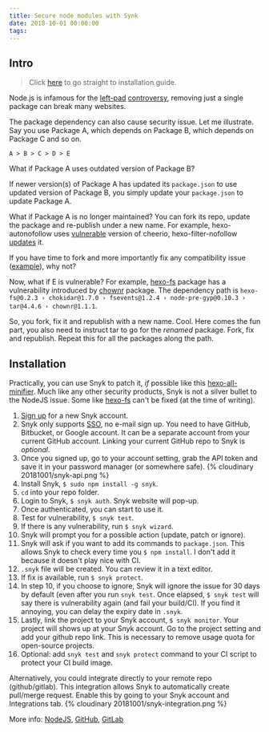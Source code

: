 ```yaml
---
title: Secure node modules with Synk
date: 2018-10-01 00:00:00
tags:
---
```

## Intro
> Click [here](#installation) to go straight to installation guide.

Node.js is infamous for the [left-pad](https://medium.com/commitlog/the-internet-is-at-the-mercy-of-a-handful-of-people-73fac4bc5068) [controversy](https://blog.npmjs.org/post/141577284765/kik-left-pad-and-npm), removing just a single package can break many websites. 

The package dependency can also cause security issue. Let me illustrate.
Say you use Package A, which depends on Package B, which depends on Package C and so on.
```
A > B > C > D > E
```
What if Package A uses outdated version of Package B?

If newer version(s) of Package A has updated its `package.json` to use updated version of Package B, you simply update your `package.json` to update Package A.

What if Package A is no longer maintained? You can fork its repo, update the package and re-publish under a new name. For example, hexo-autonofollow uses [vulnerable](https://snyk.io/test/npm/hexo-autonofollow) version of cheerio, hexo-filter-nofollow [updates](https://github.com/SukkaW/hexo-filter-nofollow/commit/ff122123f08d1765ab3272303914d8a29e0bcd7f) it.

If you have time to fork and more importantly fix any compatibility issue ([example](https://github.com/mamboer/hexo-filter-cleanup/commit/8d9f2da8276652ef270e943dbf9dcb648e14ed55)), why not?

Now, what if E is vulnerable? For example, [hexo-fs](https://snyk.io/test/npm/hexo-fs) package has a vulnerability introduced by [chownr](https://snyk.io/vuln/npm:chownr:20180731) package. The dependency path is `hexo-fs@0.2.3 › chokidar@1.7.0 › fsevents@1.2.4 › node-pre-gyp@0.10.3 › tar@4.4.6 › chownr@1.1.1`.

So, you fork, fix it and republish with a new name. Cool. Here comes the fun part, you also need to instruct tar to go for the *renamed* package. Fork, fix and republish. Repeat this for all the packages along the path.

## Installation
Practically, you can use Snyk to patch it, *if* possible like this [hexo-all-minifier](https://snyk.io/test/npm/hexo-all-minifier). Much like any other security products, Snyk is not a silver bullet to the NodeJS issue. Some like [hexo-fs](https://snyk.io/test/npm/hexo-fs) can't be fixed (at the time of writing).

1. [Sign up](https://app.snyk.io/signup) for a new Snyk account.
2. Snyk only supports [SSO](https://en.wikipedia.org/wiki/Single_sign-on), no e-mail sign up. You need to have GitHub, Bitbucket, or Google account. It can be a separate account from your current GitHub account. Linking your current GitHub repo to Snyk is *optional*. 
3. Once you signed up, go to your account setting, grab the API token and save it in your password manager (or somewhere safe).
{% cloudinary 20181001/snyk-api.png %}
4. Install Snyk, `$ sudo npm install -g snyk`.
5. `cd` into your repo folder.
6. Login to Snyk, `$ snyk auth`. Snyk website will pop-up.
7. Once authenticated, you can start to use it.
8. Test for vulnerability, `$ snyk test`.
9. If there is any vulnerability, run `$ snyk wizard`.
10. Snyk will prompt you for a possible action (update, patch or ignore).
11. Snyk will ask if you want to add its commands to `package.json`. This allows Snyk to check every time you `$ npm install`. I don't add it because it doesn't play nice with CI.
12. `.snyk` file will be created. You can review it in a text editor.
13. If fix is available, run `$ snyk protect`.
14. In step 10, if you choose to ignore, Snyk will ignore the issue for 30 days by default (even after you run `snyk test`. Once elapsed, `$ snyk test` will say there is vulnerability again (and fail your build/CI). If you find it annoying, you can delay the expiry date in `.snyk`.
15. Lastly, link the project to your Snyk account, `$ snyk monitor`. Your project will shows up at your Snyk account. Go to the project setting and add your github repo link. This is necessary to remove usage quota for open-source projects.
16. Optional: add `snyk test` and `snyk protect` command to your CI script to protect your CI build image.

Alternatively, you could integrate directly to your remote repo (github/gitlab). This integration allows Snyk to automatically create pull/merge request. Enable this by going to your Snyk account and Integrations tab.
{% cloudinary 20181001/snyk-integration.png %}

More info: [NodeJS](https://snyk.io/docs/snyk-for-nodejs), [GitHub](https://snyk.io/docs/github), [GitLab](https://snyk.io/docs/gitlab)

